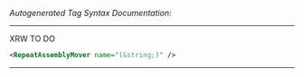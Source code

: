 _Autogenerated Tag Syntax Documentation:_

---
XRW TO DO

```xml
<RepeatAssemblyMover name="(&string;)" />
```



---
